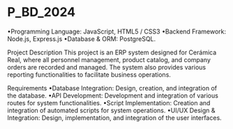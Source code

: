 # P_BD_2024

•Programming Language: JavaScript, HTML5 / CSS3
•Backend Framework: Node.js, Express.js
•Database & ORM: PostgreSQL.

Project Description
This project is an ERP system designed for Cerámica Real, where all personnel management, product catalog, and company orders are recorded and managed. The system also provides various reporting functionalities to facilitate business operations.

Requirements
•Database Integration: Design, creation, and integration of the database.
•API Development: Development and integration of various routes for system functionalities.
•Script Implementation: Creation and integration of automated scripts for system operations.
•UI/UX Design & Integration: Design, implementation, and integration of the user interfaces.
